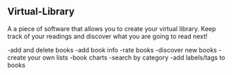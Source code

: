 ## Virtual-Library

A a piece of  software that allows you to create your virtual library.
Keep track of your readings and discover what you are going to read next!

-add and delete books
-add book info
-rate books
-discover new books
-create your own lists
-book charts
-search by category
-add labels/tags to books
